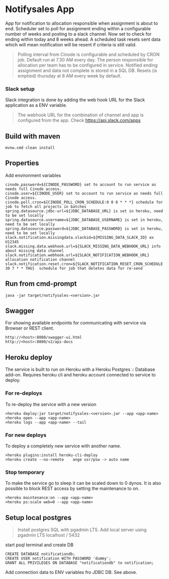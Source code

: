 # Notifysales App
App for notification to allocation responsible when assignment is about to end.
Scheduler set to poll for assignment ending within a configurable number of weeks
and posting to a slack channel. Now set to check for ending within today and 8 weeks ahead.
A scheduled task resets sent data which will mean notification will be resent if criteria is still valid.
>Polling interval from Cinode is configurable and scheduled by CRON job.
>Default run at 7.30 AM every day.
>The person responsible for allocation per team has to be configured in service.
>Notified ending assignment and data not complete is stored in a SQL DB.
>Resets (is emptied) thursday at 8 AM every week by default.
### Slack setup
Slack integration is done by adding the web hook URL for the Slack application 
as a ENV variable.  
>The webhook URL for the combination of channel and app is configured from the app.
>Check https://api.slack.com/apps

## Build with maven
```
mvnw.cmd clean install
```
## Properties
Add environment variables
```
cinode.password=${CINODE_PASSWORD} set to account to run service as needs full Cinode access.
cinode.user=${CINODE_USER} set to account to run service as needs full Cinode access.
cinode.poll.cron=${CINODE_POLL_CRON_SCHEDULE:0 0 8 * * *} schedule for job to fetch all projects in batches
spring.datasource.jdbc-url=${JDBC_DATABASE_URL} is set in heroku, need to be set locally
spring.datasource.username=${JDBC_DATABASE_USERNAME} is set in heroku, need to be set locally
spring.datasource.password=${JDBC_DATABASE_PASSWORD} is set in heroku, need to be set locally
slack.notification.missingdata.slackid=${MISSING_DATA_SLACK_ID} ex U12345
slack.missing.data.webhook.url=${SLACK_MISSING_DATA_WEBHOOK_URL} info about missing data channel
slack.notification.webhook.url=${SLACK_NOTIFICATION_WEBHOOK_URL} allocation notification channel
slack.notification.reset.cron=${SLACK_NOTIFICATION_RESET_CRON_SCHEDULE:0 30 7 * * THU}  schedule for job that deletes data for re-send
```

## Run from cmd-prompt
```
java -jar target/notifysales-<version>.jar
```

## Swagger 
For showing available endpoints for communicating with service via Browser or REST client.
```
http://<host>:8080/swagger-ui.html
http://<host>:8080/v2/api-docs
```

## Heroku deploy
The service is built to run on Heroku with a Heroku Postgres :: Database add-on.
Requires heroku cli and heroku account connected to service to deploy.
### For re-deploys
To re-deploy the service with a new version
```
>heroku deploy:jar target/notifysales-<version>.jar --app <app-name>
>heroku open --app <app-name>
>heroku logs --app <app-name> --tail
```

### For new deploys
To deploy a completely new service with another name.
```
>heroku plugins:install heroku-cli-deploy
>heroku create --no-remote    ange usr/psw -> auto name
```
### Stop temporary
To make the service go to sleep it can be scaled down to 0 dynos.
It is also possible to block REST access by setting the maintenance to on.
```
>heroku maintenance:on --app <app-name>
>heroku ps:scale web=0 --app <app-name>
```

## Setup local postgres
>Install postgres SQL with pgadmin LTS.
>Add local server using pgadmin LTS
>localhost / 5432

start psql terminal and create DB
```
CREATE DATABASE notificationdb;
CREATE USER notification WITH PASSWORD 'dummy';
GRANT ALL PRIVILEGES ON DATABASE "notificationdb" to notification;
```
Add connection data to ENV variables fro JDBC DB. See above.


